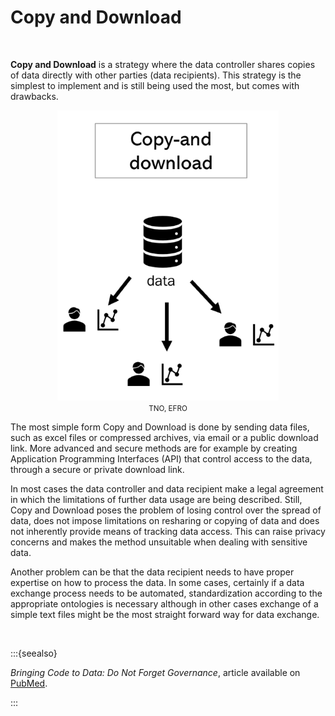 # Copy and Download

</br>

**Copy and Download** is a strategy where the data controller shares copies of data directly with other parties (data recipients). This strategy is the simplest to implement and is still being used the most, but comes with drawbacks.

<p align = "center">
<img src=".\_static\img\datastrategy1.png" height="464" />
</br>
<small>TNO, EFRO</small>
</p>

The most simple form Copy and Download is done by sending data files, such as excel files or compressed archives, via email or a public download link. More advanced and secure methods are for example by creating Application Programming Interfaces (API) that control access to the data, through a secure or private download link. 

In most cases the data controller and data recipient make a legal agreement in which the limitations of further data usage are being described. Still, Copy and Download poses the problem of losing control over the spread of data, does not impose limitations on resharing or copying of data and does not inherently provide means of tracking data access. This can raise privacy concerns and makes the method unsuitable when dealing with sensitive data. 

Another problem can be that the data recipient needs to have proper expertise on how to process the data. In some cases, certainly if a data exchange process needs to be automated, standardization according to the appropriate ontologies is necessary although in other cases exchange of a simple text files might be the most straight forward way for data exchange. 

 </br>

:::{seealso}

*Bringing Code to Data: Do Not Forget Governance*, article available on [PubMed](https://pubmed.ncbi.nlm.nih.gov/32540846/).

:::